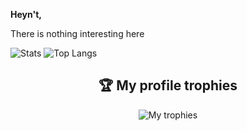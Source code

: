 **Heyn't,**

There is nothing interesting here

<a style="text-decoration: none" href="https://github.com/montlikadani/github-readme-stats">
  <img alt="Stats" src="https://github-readme-stats.vercel.app/api?username=montlikadani&show_icons=true&theme=github_dark&border_radius=5&include_all_commits=true&count_private=true&disable_animations=true)](https://github.com/montlikadani/github-readme-stats" />

  <img alt="Top Langs" src="https://github-readme-stats.vercel.app/api/top-langs/?username=montlikadani&layout=compact&langs_count=10&theme=radical" />
</a>

<h2 align="center">🏆 My profile trophies</h2>
<p align="center">
  <img alt="My trophies" src="https://github-profile-trophy.vercel.app/?username=montlikadani&theme=darkhub&title=Commit,PullRequest,Repositories,Followers&column=4" />
</p>
